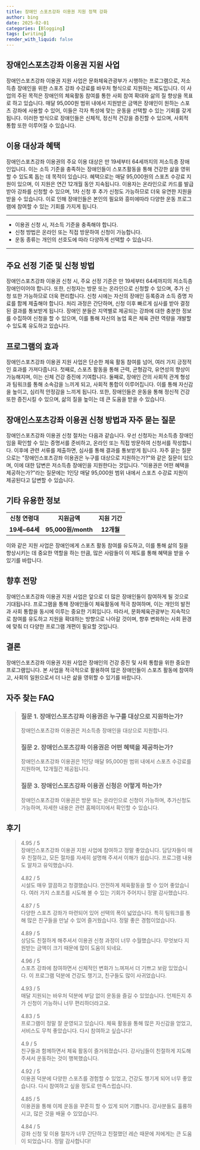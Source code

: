 ```yaml
---
title: 장애인 스포츠강좌 이용권 지원 정책 강화
author: bing
date: 2025-02-01
categories: [Blogging]
tags: [writing]
render_with_liquid: false
---
```



<h2 id='장애인스포츠강좌_이용권_지원사업'>장애인스포츠강좌 이용권 지원 사업</h2>

<p>장애인스포츠강좌 이용권 지원 사업은 문화체육관광부가 시행하는 프로그램으로, 저소득층 장애인을 위한 스포츠 강좌 수강료를 바우처 형식으로 지원하는 제도입니다. 이 사업의 주된 목적은 장애인의 체육활동 참여를 통한 사회 참여 확대와 삶의 질 향상을 목표로 하고 있습니다. 매달 95,000원 범위 내에서 지원받은 금액은 장애인이 원하는 스포츠 강좌에 사용할 수 있어, 이들은 각자 특성에 맞는 운동을 선택할 수 있는 기회를 갖게 됩니다. 이러한 방식으로 장애인들은 신체적, 정신적 건강을 증진할 수 있으며, 사회적 통합 또한 이루어질 수 있습니다.</p>

<h2 id='이용대상과_혜택'>이용 대상과 혜택</h2>

<p>장애인스포츠강좌 이용권의 주요 이용 대상은 만 19세부터 64세까지의 저소득층 장애인입니다. 이는 소득 기준을 충족하는 장애인들이 스포츠활동을 통해 건강한 삶을 영위할 수 있도록 돕는 데 목적이 있습니다. 혜택으로는 매달 95,000원의 스포츠 수강료 지원이 있으며, 이 지원은 연간 12개월 동안 지속됩니다. 이용자는 온라인으로 카드를 발급받아 강좌를 신청할 수 있으며, 1차 신청 후 추가 신청도 가능하므로 더욱 유연한 지원을 받을 수 있습니다. 이로 인해 장애인들은 본인의 필요와 흥미에따라 다양한 운동 프로그램에 참여할 수 있는 기회를 가지게 됩니다.</p>

<hr />

<ul>
    <li>이용권 신청 시, 저소득 기준을 충족해야 합니다.</li>
    <li>신청 방법은 온라인 또는 직접 방문하여 신청이 가능합니다.</li>
    <li>운동 종류는 개인의 선호도에 따라 다양하게 선택할 수 있습니다.</li>
</ul>

<hr />

<h2 id='선정기준_및_신청방법'>주요 선정 기준 및 신청 방법</h2>

<p>장애인스포츠강좌 이용권 신청 시, 주요 선정 기준은 만 19세부터 64세까지의 저소득층 장애인이어야 합니다. 또한, 신청자는 방문 또는 온라인으로 신청할 수 있으며, 추가 신청 또한 가능하므로 더욱 편리합니다. 신청 시에는 자신의 장애인 등록증과 소득 증명 자료를 함께 제출해야 합니다. 처리 과정은 간단하며, 신청 이후 빠르게 심사를 받아 결정된 결과를 통보받게 됩니다. 장애인 분들은 지역별로 제공되는 강좌에 대한 충분한 정보를 수집하여 신청을 할 수 있으며, 이를 통해 자신의 농업 혹은 체육 관련 역량을 개발할 수 있도록 유도하고 있습니다.</p>

<h2 id='프로그램의_효과'>프로그램의 효과</h2>

<p>장애인스포츠강좌 이용권 지원 사업은 단순한 체육 활동 참여를 넘어, 여러 가지 긍정적인 효과를 가져다줍니다. 첫째로, 스포츠 활동을 통해 근력, 균형감각, 유연성의 향상이 가능해지며, 이는 신체 건강 증진에 기여합니다. 둘째로, 장애인 간의 사회적 관계 형성과 팀워크를 통해 소속감을 느끼게 되고, 사회적 통합이 이루어집니다. 이를 통해 자신감을 높이고, 심리적 안정감을 느끼게 됩니다. 또한, 장애인들은 운동을 통해 정신적 건강 또한 증진시킬 수 있으며, 삶의 질을 높이는 데 큰 도움을 받을 수 있습니다.</p>

<h2 id='신청방법_자주_묻는_질문'>장애인스포츠강좌 이용권 신청 방법과 자주 묻는 질문</h2>

<p>장애인스포츠강좌 이용권 신청 절차는 다음과 같습니다. 우선 신청자는 저소득층 장애인임을 확인할 수 있는 증명서를 준비하고, 온라인 또는 직접 방문하여 신청서를 작성합니다. 이후에 관련 서류를 제출하면, 심사를 통해 결과를 통보받게 됩니다. 자주 묻는 질문으로는 "장애인스포츠강좌 이용권은 누구를 대상으로 지원하는가?"와 같은 질문이 있으며, 이에 대한 답변은 저소득층 장애인을 지원한다는 것입니다. "이용권은 어떤 혜택을 제공하는가?"라는 질문에는 1인당 매달 95,000원 범위 내에서 스포츠 수강료 지원이 제공된다고 답변할 수 있습니다.</p>

<h2 id='기타_정보'>기타 유용한 정보</h2>

<table>
    <tr>
        <td style="text-align: center; height: 17px;"><b>신청 연령대</b></td>
        <td style="text-align: center; height: 17px;"><b>지원금액</b></td>
        <td style="text-align: center; height: 17px;"><b>지원 기간</b></td>
    </tr>
    <tr>
        <td style="text-align: center; height: 17px;"><b>19세~64세</b></td>
        <td style="text-align: center; height: 17px;"><b>95,000원/month</b></td>
        <td style="text-align: center; height: 17px;"><b>12개월</b></td>
    </tr>
</table>

<p>이와 같은 지원 사업은 장애인에게 스포츠 활동 참여를 유도하고, 이를 통해 삶의 질을 향상시키는 데 중요한 역할을 하는 만큼, 많은 사람들이 이 제도를 통해 혜택을 받을 수 있기를 바랍니다.</p>

<h2 id='향후_전망'>향후 전망</h2>

<p>장애인스포츠강좌 이용권 지원 사업은 앞으로 더 많은 장애인들이 참여하게 될 것으로 기대됩니다. 프로그램을 통해 장애인들이 체육활동에 적극 참여하며, 이는 개인의 발전과 사회 통합을 동시에 이루는 중요한 기회입니다. 따라서, 문화체육관광부는 지속적으로 참여를 유도하고 지원을 확대하는 방향으로 나아갈 것이며, 향후 변화하는 사회 환경에 맞춰 더 다양한 프로그램 개편이 필요할 것입니다.</p>

<h2 id='결론'>결론</h2>

<p>장애인스포츠강좌 이용권 지원 사업은 장애인의 건강 증진 및 사회 통합을 위한 중요한 프로그램입니다. 본 사업을 적극적으로 활용하여 많은 장애인들이 스포츠 활동에 참여하고, 사회의 일원으로서 더 나은 삶을 영위할 수 있기를 바랍니다.</p>


<h2 id='자주_찾는_FAQ'>자주 찾는 FAQ</h2>
<div itemscope="" itemtype="https://schema.org/FAQPage"> 
<blockquote> 
<div itemscope="" itemprop="mainEntity" itemtype="https://schema.org/Question"> 
<h3 itemprop="name">질문 1. 장애인스포츠강좌 이용권은 누구를 대상으로 지원하는가?</h3> 
<div itemscope="" itemprop="acceptedAnswer" itemtype="https://schema.org/Answer"> 
<span itemprop="text"> 
<p>장애인스포츠강좌 이용권은 저소득층 장애인을 대상으로 지원합니다.</p> 
</span> 
</div> 
</div> 
<div itemscope="" itemprop="mainEntity" itemtype="https://schema.org/Question"> 
<h3 itemprop="name">질문 2. 장애인스포츠강좌 이용권은 어떤 혜택을 제공하는가?</h3> 
<div itemscope="" itemprop="acceptedAnswer" itemtype="https://schema.org/Answer"> 
<span itemprop="text"> 
<p>장애인스포츠강좌 이용권은 1인당 매달 95,000원 범위 내에서 스포츠 수강료를 지원하며, 12개월간 제공됩니다.</p> 
</span> 
</div> 
</div> 
<div itemscope="" itemprop="mainEntity" itemtype="https://schema.org/Question"> 
<h3 itemprop="name">질문 3. 장애인스포츠강좌 이용권 신청은 어떻게 하는가?</h3> 
<div itemscope="" itemprop="acceptedAnswer" itemtype="https://schema.org/Answer"> 
<span itemprop="text"> 
<p>장애인스포츠강좌 이용권은 방문 또는 온라인으로 신청이 가능하며, 추가신청도 가능하며, 자세한 내용은 관련 홈페이지에서 확인할 수 있습니다.</p> 
</span> 
</div> 
</div> 
</blockquote> 
</div>
<h2 id='후기'>후기</h2>
<div itemscope itemtype="https://schema.org/Product">
  <blockquote>
  <div itemprop="review" itemscope itemtype="https://schema.org/Review">
      <div itemprop="reviewRating" itemscope itemtype="https://schema.org/Rating"> <span itemprop="ratingValue">4.95</span> / <span itemprop="bestRating">5</span> </div>
      <span itemprop="reviewBody">장애인스포츠강좌 이용권 지원 사업에 참여하고 정말 좋았습니다. 담당자들이 매우 친절하고, 모든 절차를 자세히 설명해 주셔서 이해가 쉽습니다. 프로그램 내용도 알차고 유익했습니다.</span>
  </div>
  <br>
  <div itemprop="review" itemscope itemtype="https://schema.org/Review">
      <div itemprop="reviewRating" itemscope itemtype="https://schema.org/Rating"> <span itemprop="ratingValue">4.82</span> / <span itemprop="bestRating">5</span> </div>
      <span itemprop="reviewBody">시설도 매우 깔끔하고 청결했습니다. 안전하게 체육활동을 할 수 있어 좋았습니다. 여러 가지 스포츠를 시도해 볼 수 있는 기회가 주어지니 정말 감사했습니다.</span>
  </div>
  <br>
  <div itemprop="review" itemscope itemtype="https://schema.org/Review">
      <div itemprop="reviewRating" itemscope itemtype="https://schema.org/Rating"> <span itemprop="ratingValue">4.87</span> / <span itemprop="bestRating">5</span> </div>
      <span itemprop="reviewBody">다양한 스포츠 강좌가 마련되어 있어 선택의 폭이 넓었습니다. 특히 팀워크를 통해 많은 친구들을 만날 수 있어 즐거웠습니다. 정말 좋은 경험이었습니다.</span>
  </div>
  <br>
  <div itemprop="review" itemscope itemtype="https://schema.org/Review">
      <div itemprop="reviewRating" itemscope itemtype="https://schema.org/Rating"> <span itemprop="ratingValue">4.89</span> / <span itemprop="bestRating">5</span> </div>
      <span itemprop="reviewBody">상담도 친절하게 해주셔서 이용권 신청 과정이 너무 수월했습니다. 무엇보다 지원받는 금액이 크기 때문에 많이 도움이 되네요.</span>
  </div>
  <br>
  <div itemprop="review" itemscope itemtype="https://schema.org/Review">
      <div itemprop="reviewRating" itemscope itemtype="https://schema.org/Rating"> <span itemprop="ratingValue">4.96</span> / <span itemprop="bestRating">5</span> </div>
      <span itemprop="reviewBody">스포츠 강좌에 참여하면서 신체적인 변화가 느껴져서 더 기쁘고 보람 있었습니다. 이 프로그램 덕분에 건강도 챙기고, 친구들도 많이 사귀었습니다.</span>
  </div>
  <br>
  <div itemprop="review" itemscope itemtype="https://schema.org/Review">
      <div itemprop="reviewRating" itemscope itemtype="https://schema.org/Rating"> <span itemprop="ratingValue">4.93</span> / <span itemprop="bestRating">5</span> </div>
      <span itemprop="reviewBody">매달 지원되는 바우처 덕분에 부담 없이 운동을 즐길 수 있었습니다. 언제든지 추가 신청이 가능하니 너무 편리하더라고요.</span>
  </div>
  <br>
  <div itemprop="review" itemscope itemtype="https://schema.org/Review">
      <div itemprop="reviewRating" itemscope itemtype="https://schema.org/Rating"> <span itemprop="ratingValue">4.83</span> / <span itemprop="bestRating">5</span> </div>
      <span itemprop="reviewBody">프로그램이 정말 잘 운영되고 있습니다. 체육 활동을 통해 많은 자신감을 얻었고, 서비스도 무척 좋았습니다. 다시 참여하고 싶습니다!</span>
  </div>
  <br>
  <div itemprop="review" itemscope itemtype="https://schema.org/Review">
      <div itemprop="reviewRating" itemscope itemtype="https://schema.org/Rating"> <span itemprop="ratingValue">4.9</span> / <span itemprop="bestRating">5</span> </div>
      <span itemprop="reviewBody">친구들과 함께하면서 체육 활동이 즐거워졌습니다. 강사님들이 친절하게 지도해주셔서 운동하는 것이 행복했습니다.</span>
  </div>
  <br>
  <div itemprop="review" itemscope itemtype="https://schema.org/Review">
      <div itemprop="reviewRating" itemscope itemtype="https://schema.org/Rating"> <span itemprop="ratingValue">4.92</span> / <span itemprop="bestRating">5</span> </div>
      <span itemprop="reviewBody">이용권 덕분에 다양한 스포츠를 경험할 수 있었고, 건강도 챙기게 되어 너무 좋았습니다. 다시 참여하고 싶을 정도로 만족스럽습니다.</span>
  </div>
  <br>
  <div itemprop="review" itemscope itemtype="https://schema.org/Review">
      <div itemprop="reviewRating" itemscope itemtype="https://schema.org/Rating"> <span itemprop="ratingValue">4.85</span> / <span itemprop="bestRating">5</span> </div>
      <span itemprop="reviewBody">이용권을 통해 이제 운동을 꾸준히 할 수 있게 되어 기쁩니다. 강사분들도 훌륭하시고, 많은 것을 배울 수 있었습니다.</span>
  </div>
  <br>
  <div itemprop="review" itemscope itemtype="https://schema.org/Review">
      <div itemprop="reviewRating" itemscope itemtype="https://schema.org/Rating"> <span itemprop="ratingValue">4.84</span> / <span itemprop="bestRating">5</span> </div>
      <span itemprop="reviewBody">강좌 신청 및 이용 절차가 너무 간단하고 친절했던 레슨 때문에 저에게는 큰 도움이 되었습니다. 정말 감사합니다!</span>
  </div>
  </blockquote>
</div>
